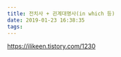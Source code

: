 ```yaml
---
title: 전치사 + 괸계대명사(in which 등)
date: 2019-01-23 16:38:35
tags:
---
```


https://ilikeen.tistory.com/1230

<!-- more -->